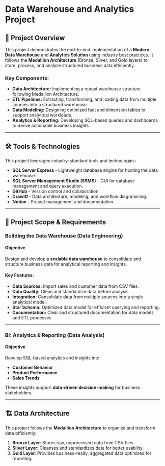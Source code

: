 # Data Warehouse and Analytics Project

## 📖 Project Overview

This project demonstrates the end-to-end implementation of a **Modern Data Warehouse** and **Analytics Solution** using industry best practices. It follows the **Medallion Architecture** (Bronze, Silver, and Gold layers) to store, process, and analyze structured business data efficiently.

### **Key Components:**
- **Data Architecture:** Implementing a robust warehouse structure following Medallion Architecture.
- **ETL Pipelines:** Extracting, transforming, and loading data from multiple sources into a structured warehouse.
- **Data Modeling:** Designing optimized fact and dimension tables to support analytical workloads.
- **Analytics & Reporting:** Developing SQL-based queries and dashboards to derive actionable business insights.

---

## 🛠️ Tools & Technologies

This project leverages industry-standard tools and technologies:
- **SQL Server Express** - Lightweight database engine for hosting the data warehouse.
- **SQL Server Management Studio (SSMS)** - GUI for database management and query execution.
- **GitHub** - Version control and collaboration.
- **DrawIO** - Data architecture, modeling, and workflow diagramming.
- **Notion** - Project management and documentation.

---

## 🚀 Project Scope & Requirements

### **Building the Data Warehouse (Data Engineering)**

#### **Objective**
Design and develop a **scalable data warehouse** to consolidate and structure business data for analytical reporting and insights.

#### **Key Features:**
- **Data Sources:** Import sales and customer data from CSV files.
- **Data Quality:** Clean and standardize data before analysis.
- **Integration:** Consolidate data from multiple sources into a single analytical model.
- **Star Schema:** Optimized data model for efficient querying and reporting.
- **Documentation:** Clear and structured documentation for data models and ETL processes.

---

### **BI: Analytics & Reporting (Data Analysis)**

#### **Objective**
Develop SQL-based analytics and insights into:
- **Customer Behavior**
- **Product Performance**
- **Sales Trends**

These insights support **data-driven decision-making** for business stakeholders.

---

## 🏗️ Data Architecture

This project follows the **Medallion Architecture** to organize and transform data efficiently:

1. **Bronze Layer**: Stores raw, unprocessed data from CSV files.
2. **Silver Layer**: Cleanses and standardizes data for better usability.
3. **Gold Layer**: Provides business-ready, aggregated data optimized for reporting.



